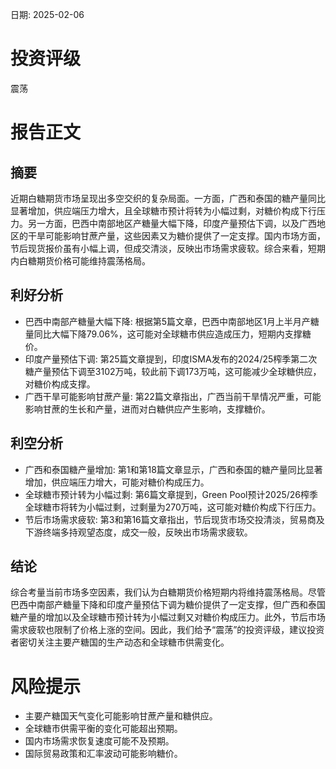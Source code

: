 
日期: 2025-02-06

# 投资评级

震荡

# 报告正文

## 摘要

近期白糖期货市场呈现出多空交织的复杂局面。一方面，广西和泰国的糖产量同比显著增加，供应端压力增大，且全球糖市预计将转为小幅过剩，对糖价构成下行压力。另一方面，巴西中南部地区产糖量大幅下降，印度产量预估下调，以及广西地区的干旱可能影响甘蔗产量，这些因素又为糖价提供了一定支撑。国内市场方面，节后现货报价虽有小幅上调，但成交清淡，反映出市场需求疲软。综合来看，短期内白糖期货价格可能维持震荡格局。

## 利好分析

* 巴西中南部产糖量大幅下降: 根据第5篇文章，巴西中南部地区1月上半月产糖量同比大幅下降79.06%，这可能对全球糖市供应造成压力，短期内支撑糖价。
* 印度产量预估下调: 第25篇文章提到，印度ISMA发布的2024/25榨季第二次糖产量预估下调至3102万吨，较此前下调173万吨，这可能减少全球糖供应，对糖价构成支撑。
* 广西干旱可能影响甘蔗产量: 第22篇文章指出，广西当前干旱情况严重，可能影响甘蔗的生长和产量，进而对白糖供应产生影响，支撑糖价。

## 利空分析

* 广西和泰国糖产量增加: 第1和第18篇文章显示，广西和泰国的糖产量同比显著增加，供应端压力增大，可能对糖价构成压力。
* 全球糖市预计转为小幅过剩: 第6篇文章提到，Green Pool预计2025/26榨季全球糖市将转为小幅过剩，过剩量为270万吨，这可能对糖价构成下行压力。
* 节后市场需求疲软: 第3和第16篇文章指出，节后现货市场交投清淡，贸易商及下游终端多持观望态度，成交一般，反映出市场需求疲软。

## 结论

综合考量当前市场多空因素，我们认为白糖期货价格短期内将维持震荡格局。尽管巴西中南部产糖量下降和印度产量预估下调为糖价提供了一定支撑，但广西和泰国糖产量的增加以及全球糖市预计转为小幅过剩又对糖价构成压力。此外，节后市场需求疲软也限制了价格上涨的空间。因此，我们给予“震荡”的投资评级，建议投资者密切关注主要产糖国的生产动态和全球糖市供需变化。

# 风险提示

* 主要产糖国天气变化可能影响甘蔗产量和糖供应。
* 全球糖市供需平衡的变化可能超出预期。
* 国内市场需求恢复速度可能不及预期。
* 国际贸易政策和汇率波动可能影响糖价。
